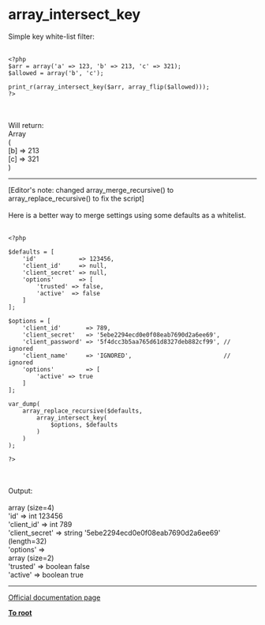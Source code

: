 # array_intersect_key



Simple key white-list filter:<br><br>

```
<?php
$arr = array('a' => 123, 'b' => 213, 'c' => 321);
$allowed = array('b', 'c');

print_r(array_intersect_key($arr, array_flip($allowed)));
?>
```
<br><br>Will return:<br>Array<br>(<br>    [b] =&gt; 213<br>    [c] =&gt; 321<br>)  

---

[Editor&apos;s note: changed array_merge_recursive() to array_replace_recursive() to fix the script]<br><br>Here is a better way to merge settings using some defaults as a whitelist.<br><br>

```
<?php

$defaults = [
    'id'            => 123456,
    'client_id'     => null,
    'client_secret' => null,
    'options'       => [
        'trusted' => false,
        'active'  => false
    ]
];

$options = [
    'client_id'       => 789,
    'client_secret'   => '5ebe2294ecd0e0f08eab7690d2a6ee69',
    'client_password' => '5f4dcc3b5aa765d61d8327deb882cf99', // ignored
    'client_name'     => 'IGNORED',                          // ignored
    'options'         => [
        'active' => true
    ]
];

var_dump(
    array_replace_recursive($defaults, 
        array_intersect_key(
            $options, $defaults
        )
    )
);

?>
```
<br><br>Output:<br><br>array (size=4)<br>    &apos;id&apos;            =&gt; int 123456<br>    &apos;client_id&apos;     =&gt; int 789<br>    &apos;client_secret&apos; =&gt; string &apos;5ebe2294ecd0e0f08eab7690d2a6ee69&apos; (length=32)<br>    &apos;options&apos;       =&gt; <br>        array (size=2)<br>            &apos;trusted&apos; =&gt; boolean false<br>            &apos;active&apos;  =&gt; boolean true  

---

[Official documentation page](https://www.php.net/manual/en/function.array-intersect-key.php)

**[To root](/README.md)**